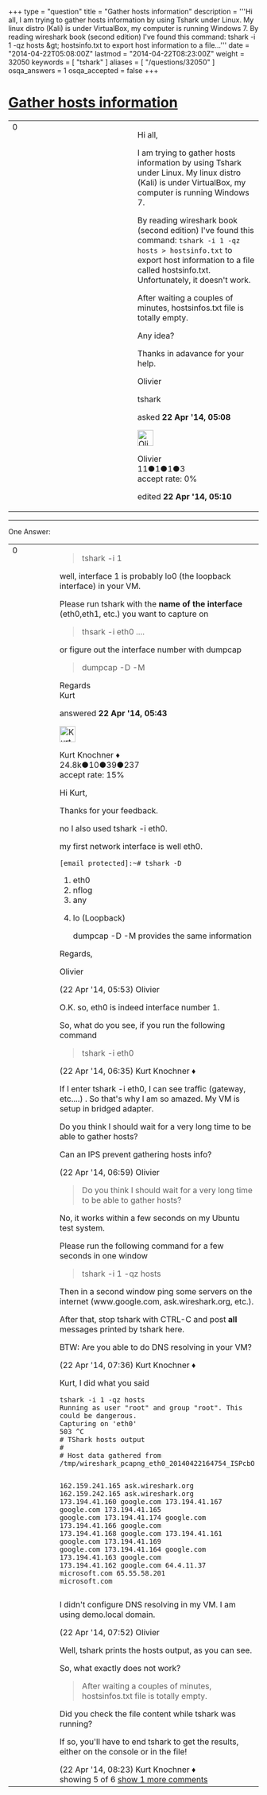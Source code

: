 +++
type = "question"
title = "Gather hosts information"
description = '''Hi all, I am trying to gather hosts information by using Tshark under Linux. My linux distro (Kali) is under VirtualBox, my computer is running Windows 7. By reading wireshark book (second edition) I&#x27;ve found this command: tshark -i 1 -qz hosts &amp;gt; hostsinfo.txt to export host information to a file...'''
date = "2014-04-22T05:08:00Z"
lastmod = "2014-04-22T08:23:00Z"
weight = 32050
keywords = [ "tshark" ]
aliases = [ "/questions/32050" ]
osqa_answers = 1
osqa_accepted = false
+++

<div class="headNormal">

# [Gather hosts information](/questions/32050/gather-hosts-information)

</div>

<div id="main-body">

<div id="askform">

<table id="question-table" style="width:100%;"><colgroup><col style="width: 50%" /><col style="width: 50%" /></colgroup><tbody><tr class="odd"><td style="width: 30px; vertical-align: top"><div class="vote-buttons"><span id="post-32050-upvote" class="ajax-command post-vote up" rel="nofollow" title="I like this post (click again to cancel)"> </span><div id="post-32050-score" class="post-score" title="current number of votes">0</div><span id="post-32050-downvote" class="ajax-command post-vote down" rel="nofollow" title="I dont like this post (click again to cancel)"> </span> <span id="favorite-mark" class="ajax-command favorite-mark" rel="nofollow" title="mark/unmark this question as favorite (click again to cancel)"> </span><div id="favorite-count" class="favorite-count"></div></div></td><td><div id="item-right"><div class="question-body"><p>Hi all,</p><p>I am trying to gather hosts information by using Tshark under Linux. My linux distro (Kali) is under VirtualBox, my computer is running Windows 7.</p><p>By reading wireshark book (second edition) I've found this command: <code>tshark -i 1 -qz hosts &gt; hostsinfo.txt</code> to export host information to a file called hostsinfo.txt. Unfortunately, it doesn't work.</p><p>After waiting a couples of minutes, hostsinfos.txt file is totally empty.</p><p>Any idea?</p><p>Thanks in adavance for your help.</p><p>Olivier</p></div><div id="question-tags" class="tags-container tags"><span class="post-tag tag-link-tshark" rel="tag" title="see questions tagged &#39;tshark&#39;">tshark</span></div><div id="question-controls" class="post-controls"></div><div class="post-update-info-container"><div class="post-update-info post-update-info-user"><p>asked <strong>22 Apr '14, 05:08</strong></p><img src="https://secure.gravatar.com/avatar/6e268eb7decc1adca019b6394269348f?s=32&amp;d=identicon&amp;r=g" class="gravatar" width="32" height="32" alt="Olivier&#39;s gravatar image" /><p><span>Olivier</span><br />
<span class="score" title="11 reputation points">11</span><span title="1 badges"><span class="badge1">●</span><span class="badgecount">1</span></span><span title="1 badges"><span class="silver">●</span><span class="badgecount">1</span></span><span title="3 badges"><span class="bronze">●</span><span class="badgecount">3</span></span><br />
<span class="accept_rate" title="Rate of the user&#39;s accepted answers">accept rate:</span> <span title="Olivier has no accepted answers">0%</span></p></div><div class="post-update-info post-update-info-edited"><p><span> edited <strong>22 Apr '14, 05:10</strong> </span></p></div></div><div id="comments-container-32050" class="comments-container"></div><div id="comment-tools-32050" class="comment-tools"></div><div class="clear"></div><div id="comment-32050-form-container" class="comment-form-container"></div><div class="clear"></div></div></td></tr></tbody></table>

------------------------------------------------------------------------

<div class="tabBar">

<span id="sort-top"></span>

<div class="headQuestions">

One Answer:

</div>

</div>

<span id="32052"></span>

<div id="answer-container-32052" class="answer">

<table style="width:100%;"><colgroup><col style="width: 50%" /><col style="width: 50%" /></colgroup><tbody><tr class="odd"><td style="width: 30px; vertical-align: top"><div class="vote-buttons"><span id="post-32052-upvote" class="ajax-command post-vote up" rel="nofollow" title="I like this post (click again to cancel)"> </span><div id="post-32052-score" class="post-score" title="current number of votes">0</div><span id="post-32052-downvote" class="ajax-command post-vote down" rel="nofollow" title="I dont like this post (click again to cancel)"> </span></div></td><td><div class="item-right"><div class="answer-body"><blockquote><p>tshark -i 1</p></blockquote><p>well, interface 1 is probably lo0 (the loopback interface) in your VM.</p><p>Please run tshark with the <strong>name of the interface</strong> (eth0,eth1, etc.) you want to capture on</p><blockquote><p>thsark -i eth0 ....</p></blockquote><p>or figure out the interface number with dumpcap</p><blockquote><p>dumpcap -D -M</p></blockquote><p>Regards<br />
Kurt</p></div><div class="answer-controls post-controls"></div><div class="post-update-info-container"><div class="post-update-info post-update-info-user"><p>answered <strong>22 Apr '14, 05:43</strong></p><img src="https://secure.gravatar.com/avatar/23b7bf5b13bc2c98b2e8aa9869ca5d75?s=32&amp;d=identicon&amp;r=g" class="gravatar" width="32" height="32" alt="Kurt%20Knochner&#39;s gravatar image" /><p><span>Kurt Knochner ♦</span><br />
<span class="score" title="24767 reputation points"><span>24.8k</span></span><span title="10 badges"><span class="badge1">●</span><span class="badgecount">10</span></span><span title="39 badges"><span class="silver">●</span><span class="badgecount">39</span></span><span title="237 badges"><span class="bronze">●</span><span class="badgecount">237</span></span><br />
<span class="accept_rate" title="Rate of the user&#39;s accepted answers">accept rate:</span> <span title="Kurt Knochner has 344 accepted answers">15%</span> </br></p></div></div><div id="comments-container-32052" class="comments-container"><span id="32053"></span><div id="comment-32053" class="comment"><div id="post-32053-score" class="comment-score"></div><div class="comment-text"><p>Hi Kurt,</p><p>Thanks for your feedback.</p><p>no I also used tshark -i eth0.</p><p>my first network interface is well eth0.</p><pre><code>[email protected]:~# tshark -D</code></pre><ol><li>eth0</li><li>nflog</li><li>any</li><li><p>lo (Loopback)</p><p>dumpcap -D -M provides the same information</p></li></ol><p>Regards,</p><p>Olivier</p></div><div id="comment-32053-info" class="comment-info"><span class="comment-age">(22 Apr '14, 05:53)</span> <span class="comment-user userinfo">Olivier</span></div></div><span id="32054"></span><div id="comment-32054" class="comment"><div id="post-32054-score" class="comment-score"></div><div class="comment-text"><p>O.K. so, eth0 is indeed interface number 1.</p><p>So, what do you see, if you run the following command</p><blockquote><p>tshark -i eth0</p></blockquote></div><div id="comment-32054-info" class="comment-info"><span class="comment-age">(22 Apr '14, 06:35)</span> <span class="comment-user userinfo">Kurt Knochner ♦</span></div></div><span id="32056"></span><div id="comment-32056" class="comment"><div id="post-32056-score" class="comment-score"></div><div class="comment-text"><p>If I enter tshark -i eth0, I can see traffic (gateway, etc....) . So that's why I am so amazed. My VM is setup in bridged adapter.</p><p>Do you think I should wait for a very long time to be able to gather hosts?</p><p>Can an IPS prevent gathering hosts info?</p></div><div id="comment-32056-info" class="comment-info"><span class="comment-age">(22 Apr '14, 06:59)</span> <span class="comment-user userinfo">Olivier</span></div></div><span id="32058"></span><div id="comment-32058" class="comment"><div id="post-32058-score" class="comment-score"></div><div class="comment-text"><blockquote><p>Do you think I should wait for a very long time to be able to gather hosts?</p></blockquote><p>No, it works within a few seconds on my Ubuntu test system.</p><p>Please run the following command for a few seconds in one window</p><blockquote><p>tshark -i 1 -qz hosts</p></blockquote><p>Then in a second window ping some servers on the internet (www.google.com, ask.wireshark.org, etc.).</p><p>After that, stop tshark with CTRL-C and post <strong>all</strong> messages printed by tshark here.</p><p>BTW: Are you able to do DNS resolving in your VM?</p></div><div id="comment-32058-info" class="comment-info"><span class="comment-age">(22 Apr '14, 07:36)</span> <span class="comment-user userinfo">Kurt Knochner ♦</span></div></div><span id="32059"></span><div id="comment-32059" class="comment"><div id="post-32059-score" class="comment-score"></div><div class="comment-text"><p>Kurt, I did what you said</p><pre><code>tshark -i 1 -qz hosts
Running as user &quot;root&quot; and group &quot;root&quot;. This could be dangerous.
Capturing on &#39;eth0&#39;
503 ^C
# TShark hosts output
#
# Host data gathered from /tmp/wireshark_pcapng_eth0_20140422164754_ISPcbO

162.159.241.165             ask.wireshark.org
162.159.242.165             ask.wireshark.org
173.194.41.160              google.com
173.194.41.167              google.com
173.194.41.165              google.com
173.194.41.174              google.com
173.194.41.166              google.com
173.194.41.168              google.com
173.194.41.161              google.com
173.194.41.169              google.com
173.194.41.164              google.com
173.194.41.163              google.com
173.194.41.162              google.com
64.4.11.37              microsoft.com
65.55.58.201                microsoft.com</code></pre><p>I didn't configure DNS resolving in my VM. I am using demo.local domain.</p></div><div id="comment-32059-info" class="comment-info"><span class="comment-age">(22 Apr '14, 07:52)</span> <span class="comment-user userinfo">Olivier</span></div></div><span id="32062"></span><div id="comment-32062" class="comment not_top_scorer"><div id="post-32062-score" class="comment-score"></div><div class="comment-text"><p>Well, tshark prints the hosts output, as you can see.</p><p>So, what exactly does not work?</p><blockquote><p>After waiting a couples of minutes, hostsinfos.txt file is totally empty.</p></blockquote><p>Did you check the file content while tshark was running?</p><p>If so, you'll have to end tshark to get the results, either on the console or in the file!</p></div><div id="comment-32062-info" class="comment-info"><span class="comment-age">(22 Apr '14, 08:23)</span> <span class="comment-user userinfo">Kurt Knochner ♦</span></div></div></div><div id="comment-tools-32052" class="comment-tools"><span class="comments-showing"> showing 5 of 6 </span> <a href="#" class="show-all-comments-link">show 1 more comments</a></div><div class="clear"></div><div id="comment-32052-form-container" class="comment-form-container"></div><div class="clear"></div></div></td></tr></tbody></table>

</div>

<div class="paginator-container-left">

</div>

</div>

</div>

